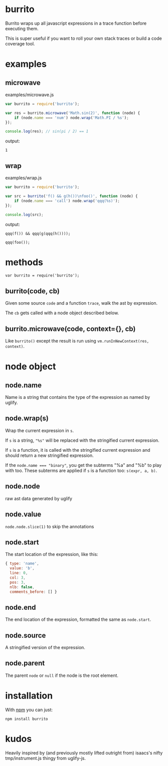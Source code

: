burrito
=======

Burrito wraps up all javascript expressions in a trace function before executing
them.

This is super useful if you want to roll your own stack traces or build a code
coverage tool.

examples
========

microwave
---------

examples/microwave.js

````javascript
var burrito = require('burrito');

var res = burrito.microwave('Math.sin(2)', function (node) {
    if (node.name === 'num') node.wrap('Math.PI / %s');
});

console.log(res); // sin(pi / 2) == 1
````

output:

    1

wrap
----

examples/wrap.js

````javascript
var burrito = require('burrito');

var src = burrito('f() && g(h())\nfoo()', function (node) {
    if (node.name === 'call') node.wrap('qqq(%s)');
});

console.log(src);
````

output:

    qqq(f()) && qqq(g(qqq(h())));

    qqq(foo());

methods
=======

    var burrito = require('burrito');

burrito(code, cb)
-----------------

Given some source `code` and a function `trace`, walk the ast by expression.

The `cb` gets called with a node object described below.

burrito.microwave(code, context={}, cb)
---------------------------------------

Like `burrito()` except the result is run using
`vm.runInNewContext(res, context)`.

node object
===========

node.name
---------

Name is a string that contains the type of the expression as named by uglify.

node.wrap(s)
------------

Wrap the current expression in `s`.

If `s` is a string, `"%s"` will be replaced with the stringified current
expression.

If `s` is a function, it is called with the stringified current expression and
should return a new stringified expression.

If the `node.name === "binary"`, you get the subterms "%a" and "%b" to play with
too. These subterms are applied if `s` is a function too: `s(expr, a, b)`.

node.node
---------

raw ast data generated by uglify

node.value
----------

`node.node.slice(1)` to skip the annotations

node.start
----------

The start location of the expression, like this:

````javascript
{ type: 'name',
  value: 'b',
  line: 0,
  col: 3,
  pos: 3,
  nlb: false,
  comments_before: [] }
````

node.end
--------

The end  location of the expression, formatted the same as `node.start`.

node.source
-----------

A stringified version of the expression.

node.parent
-----------

The parent `node` or `null` if the node is the root element.

installation
============

With [npm](http://npmjs.org) you can just:

    npm install burrito

kudos
=====

Heavily inspired by (and previously mostly lifted outright from) isaacs's nifty
tmp/instrument.js thingy from uglify-js.
